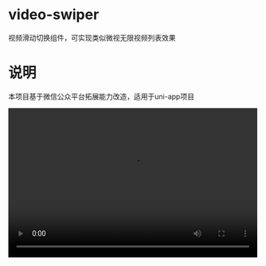 # video-swiper
视频滑动切换组件，可实现类似微视无限视频列表效果

# 说明
本项目基于微信公众平台拓展能力改造，适用于uni-app项目

<video src="static/demo.mp4" controls="controls" width="500" height="300">您的浏览器不支持播放该视频！</video>
